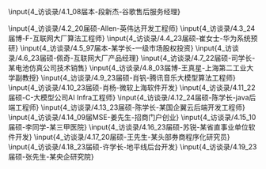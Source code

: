 \input{4_访谈录/4.1_08届本-段新杰-谷歌售后服务经理}

\input{4_访谈录/4.2_20届硕-Allen-英伟达开发工程师}
\input{4_访谈录/4.3_24届博-F-互联网大厂算法工程师}
\input{4_访谈录/4.4_23届硕-崔女士-华为系统预研}
\input{4_访谈录/4.5_97届本-某学长-一级市场股权投资}
\input{4_访谈录/4.6_23届硕-佩奇-互联网大厂产品经理}
\input{4_访谈录/4.7_22届硕-司学长-某电池仿真公司技术销售}
\input{4_访谈录/4.8_03届博-王真星-上海第二工业大学副教授}
\input{4_访谈录/4.9_23届硕-肖钒-腾讯音乐大模型算法工程师}
\input{4_访谈录/4.10_23届硕-肖杨-微软上海软件开发}
\input{4_访谈录/4.11_22届硕-C-大模型公司AI Infra工程师}
\input{4_访谈录/4.12_24届硕-陈学长-java后端工程师}
\input{4_访谈录/4.13_23届硕-陈学长-某国企翼云后端开发工程师}
\input{4_访谈录/4.14_09届MSE-姜先生-招商门户创业}
\input{4_访谈录/4.15_10届硕-李同学-某三甲医院}
\input{4_访谈录/4.16_23届硕-苏锐-某省直事业单位软件开发}
\input{4_访谈录/4.17_20届硕-王先生-某头部券商程序化研究员}
\input{4_访谈录/4.18_23届硕-许学长-地平线后台开发}
\input{4_访谈录/4.19_23届硕-张先生-某央企研究院}